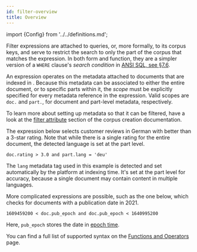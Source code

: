```yaml
---
id: filter-overview
title: Overview
---
```


import {Config} from '../../definitions.md';

Filter expressions are attached to queries, or, more formally, to its corpus
keys, and serve to restrict the search to only the part of the corpus that 
matches the expression. In both form and function, they are a simpler version
of a `WHERE` clause's *search condition* in [ANSI SQL, see §7.6][1].

An expression operates on the metadata attached to documents that are indexed
in <Config v="names.product"/>. Because this metadata can be associated to
either the entire document, or to specific parts within it, the *scope* must
be explicitly specified for every metadata reference in the expression. Valid
scopes are `doc.` and `part.`, for document and part-level metadata,
respectively.

To learn more about setting up metadata so that it can be filtered, have a look
at the [filter attribute][4] section of the corpus creation documentation.

The expression below selects customer reviews in German with better than a
3-star rating. Note that while there is a single rating for the entire document,
the detected language is set at the part level. 

```
doc.rating > 3.0 and part.lang = 'deu'
```

The `lang` metadata tag used in this example is detected and set automatically
by the platform at indexing time. It's set at the part level for accuracy,
because a single document may contain content in multiple languages.

More complicated expressions are possible, such as the one below, which 
checks for documents with a publication date in 2021.

```
1609459200 < doc.pub_epoch and doc.pub_epoch < 1640995200
```

Here, `pub_epoch` stores the date in [epoch time][3].

You can find a full list of supported syntax on the [Functions and Operators][2]
page.

[1]: http://www.contrib.andrew.cmu.edu/~shadow/sql/sql1992.txt
[2]: /docs/search-apis/sql/func-opr
[3]: https://en.wikipedia.org/wiki/Unix_time
[4]: /docs/admin-apis/create-corpus#filter-attribute